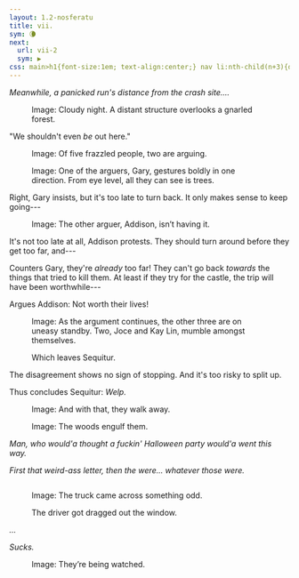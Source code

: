 ```yaml
---
layout: 1.2-nosferatu
title: vii.
sym: 🌘︎
next:
  url: vii-2
  sym: ▶
css: main>h1{font-size:1em; text-align:center;} nav li:nth-child(n+3){display:none;} header h2{color:#404040;} nav li:nth-child(2){color:#808080;} main h2{text-transform:uppercase; font-weight:bold; font-size:2em; text-align:center;} main,figcaption{text-align:center;} p,figcaption{max-width:425px;} i em{font-style:normal;}
---
```

<i>Meanwhile, a panicked run's distance from the crash site....</i>

<figure><img src="{%include url.html%}/assets/img/au/7-01.png" alt=""/>
<figcaption><span class="x">Image: </span>Cloudy night. A distant structure overlooks a gnarled forest.</figcaption></figure>

"We shouldn't even *be* out here."

<figure><img src="{%include url.html%}/assets/img/au/7-02.png" alt=""/>
<figcaption><span class="x">Image: </span>Of five frazzled people, two are arguing.</figcaption></figure>

<figure><img src="{%include url.html%}/assets/img/au/7-03.png" alt=""/>
<figcaption><span class="x">Image: </span>One of the arguers, Gary, gestures boldly in one direction. From eye level, all they can see is trees.</figcaption></figure>

Right, Gary insists, but it's too late to turn back. It only makes sense to keep going---

<figure><img src="{%include url.html%}/assets/img/au/7-04.png" alt=""/>
<figcaption><span class="x">Image: </span>The other arguer, Addison, isn’t having it.</figcaption></figure>

It's not too late at all, Addison protests. They should turn around before they get too far, and---

Counters Gary, they're *already* too far! They can't go back *towards* the things that tried to kill them. At least if they try for the castle, the trip will have been worthwhile---

Argues Addison: Not worth their lives!

<figure><img src="{%include url.html%}/assets/img/au/7-05.png" alt=""/>
<figcaption><span class="x">Image: </span>As the argument continues, the other three are on uneasy standby. Two, Joce and Kay&nbsp;Lin, mumble amongst themselves.</figcaption></figure>

<figure><img src="{%include url.html%}/assets/img/au/7-06.png" alt=""/>
<figcaption>Which leaves Sequitur.</figcaption></figure>

The disagreement shows no sign of stopping. And it's too risky to split up.

Thus concludes Sequitur: <i>Welp.</i>

<figure><img src="{%include url.html%}/assets/img/au/7-07.png" alt=""/>
<figcaption><span class="x">Image: </span>And with that, they walk away.</figcaption></figure>

<figure><img src="{%include url.html%}/assets/img/au/7-08.png" alt=""/>
<figcaption><span class="x">Image: </span>The woods engulf them.</figcaption></figure>

<i>Man, who would'a thought a fuckin' Halloween party would'a went this way.</i>

<i>First that weird-ass letter, then the were... *whatever* those were.</i>

<figure><img src="{%include url.html%}/assets/img/au/7-09.png" alt=""/><br/><img src="{%include url.html%}/assets/img/au/7-10.png" alt=""/>
<figcaption><p><span class="x">Image: </span>The truck came across something odd.</p><p>The driver got dragged out the window.</p></figcaption></figure>

<i>...</i>

<i>Sucks.</i>

<figure><img src="{%include url.html%}/assets/img/au/7-11.png" alt=""/>
<figcaption><span class="x">Image: </span>They’re being watched.</figcaption></figure>